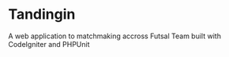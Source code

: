 # Tandingin
A web application to matchmaking accross Futsal Team built with CodeIgniter and PHPUnit
